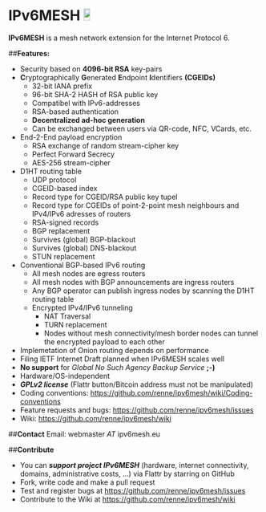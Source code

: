 IPv6MESH <a href="https://flattr.com/submit/auto?user_id=renne&url=http://ipv6mesh.eu&title=IPv6MESH&language=C99&tags=github&category=software"><img src="http://api.flattr.com/button/flattr-badge-large.png" height="24em" width="16%"/></a>
========

**IPv6MESH** is a mesh network extension for the Internet Protocol 6.


##**Features:**
* Security based on **4096-bit RSA** key-pairs
* **C**ryptographically **G**enerated **E**ndpoint **I**dentifiers **(CGEIDs)**
  * 32-bit IANA prefix
  * 96-bit SHA-2 HASH of RSA public key
  * Compatibel with IPv6-addresses
  * RSA-based authentication
  * **Decentralized ad-hoc generation**
  * Can be exchanged between users via QR-code, NFC, VCards, etc.
* End-2-End payload encryption
  * RSA exchange of random stream-cipher key
  * Perfect Forward Secrecy
  * AES-256 stream-cipher
* D1HT routing table
  * UDP protocol
  * CGEID-based index
  * Record type for CGEID/RSA public key tupel
  * Record type for CGEIDs of point-2-point mesh neighbours and IPv4/IPv6 adresses of routers
  * RSA-signed records
  * BGP replacement
  * Survives (global) BGP-blackout
  * Survives (global) DNS-blackout
  * STUN replacement
* Conventional BGP-based IPv6 routing
  * All mesh nodes are egress routers
  * All mesh nodes with BGP announcements are ingress routers
  * Any BGP operator can publish ingress nodes by scanning the D1HT routing table
  * Encrypted IPv4/IPv6 tunneling
    * NAT Traversal
    * TURN replacement
    * Nodes without mesh connectivity/mesh border nodes can tunnel the encrypted payload to each other
* Implemetation of Onion routing depends on performance
* Filing IETF Internet Draft planned when IPv6MESH scales well
* **No support** for *Global No Such Agency Backup Service* **;-)** 
* Hardware/OS-independent
* ***GPLv2 license*** (Flattr button/Bitcoin address must not be manipulated)
* Coding conventions: https://github.com/renne/ipv6mesh/wiki/Coding-conventions
* Feature requests and bugs: https://github.com/renne/ipv6mesh/issues
* Wiki: https://github.com/renne/ipv6mesh/wiki

##**Contact**
Email: webmaster *AT* ipv6mesh.eu

##**Contribute**
* You can ***support project IPv6MESH*** (hardware, internet connectivity, domains, administrative costs, ...) via Flattr by starring on GitHub
* Fork, write code and make a pull request
* Test and register bugs at https://github.com/renne/ipv6mesh/issues
* Contribute to the Wiki at https://github.com/renne/ipv6mesh/wiki
